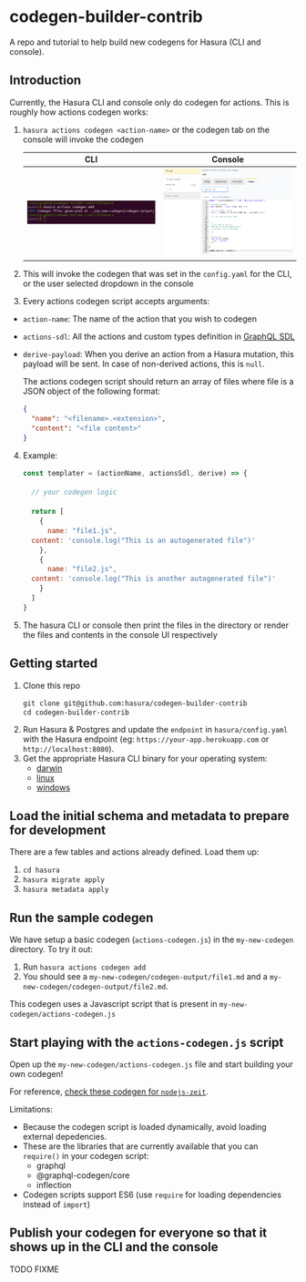 # codegen-builder-contrib

A repo and tutorial to help build new codegens for Hasura (CLI and console).

## Introduction

Currently, the Hasura CLI and console only do codegen for actions. This is roughly how actions codegen works:

1. `hasura actions codegen <action-name>` or the codegen tab on the console will invoke the codegen

	  CLI                                     |  Console
	  :--------------------------------------:|:------------------------------------------:
	  ![cli-codegen](assets/codegen-cli.png)  |  ![console-codegen](assets/codegen-tab.png)

2. This will invoke the codegen that was set in the `config.yaml` for the CLI, or the user selected dropdown in the console
3. Every actions codegen script accepts arguments:
  - `action-name`: The name of the action that you wish to codegen
  - `actions-sdl`: All the actions and custom types definition in [GraphQL SDL](https://alligator.io/graphql/graphql-sdl/)
  - `derive-payload`: When you derive an action from a Hasura mutation, this payload will be sent. In case of non-derived actions, this is `null`.

    The actions codegen script should return an array of files where file is a JSON object of the following format:

	  ```json
	  {
	    "name": "<filename>.<extension>",
	    "content": "<file content>"
	  }
	  ```

4. Example:

	  ```js
	  const templater = (actionName, actionsSdl, derive) => {

	    // your codegen logic

	    return [
	      {
	        name: "file1.js",
		content: 'console.log("This is an autogenerated file")'
	      },
	      {
	      	name: "file2.js",
		content: 'console.log("This is another autogenerated file")'
	      }
	    ]
	  }
	  ```
5. The hasura CLI or console then print the files in the directory or render the files and contents in the console UI respectively

## Getting started

1. Clone this repo
    ```
    git clone git@github.com:hasura/codegen-builder-contrib
    cd codegen-builder-contrib
    ```
2. Run Hasura & Postgres and update the `endpoint` in `hasura/config.yaml` with the Hasura endpoint (eg: `https://your-app.herokuapp.com` or `http://localhost:8080`).
3. Get the appropriate Hasura CLI binary for your operating system:
    - [darwin](https://storage.googleapis.com/plugins-test/cli/cli-hasura-darwin-amd64)
    - [linux](https://storage.googleapis.com/plugins-test/cli/cli-hasura-linux-amd64)
    - [windows](https://storage.googleapis.com/plugins-test/cli/cli-hasura-windows-amd64.exe)

## Load the initial schema and metadata to prepare for development

There are a few tables and actions already defined. Load them up:
1. `cd hasura`
2. `hasura migrate apply`
3. `hasura metadata apply`

## Run the sample codegen

We have setup a basic codegen (`actions-codegen.js`) in the `my-new-codegen` directory. To try it out:

1. Run `hasura actions codegen add`
2. You should see a `my-new-codegen/codegen-output/file1.md` and a `my-new-codegen/codegen-output/file2.md`.

This codegen uses a Javascript script that is present in `my-new-codegen/actions-codegen.js`

## Start playing with the `actions-codegen.js` script

Open up the `my-new-codegen/actions-codegen.js` file and start building your own codegen!

For reference, [check these codegen for `nodejs-zeit`](https://github.com/wawhal/actions-codegen/blob/master/nodejs-zeit/codegen.js).

Limitations:
- Because the codegen script is loaded dynamically, avoid loading external depedencies.
- These are the libraries that are currently available that you can `require()` in your codegen script:
  - graphql
  - @graphql-codegen/core
  - inflection
- Codegen scripts support ES6 (use `require` for loading dependencies instead of `import`)

## Publish your codegen for everyone so that it shows up in the CLI and the console

TODO FIXME

